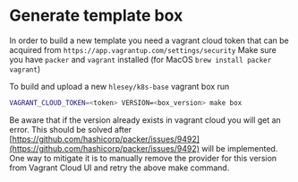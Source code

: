 # Generate template box

In order to build a new template you need a vagrant cloud token that can be
acquired from `https://app.vagrantup.com/settings/security` Make sure you have
`packer` and `vagrant` installed (for MacOS `brew install packer vagrant`)

To build and upload a new `hlesey/k8s-base` vagrant box run

```bash
VAGRANT_CLOUD_TOKEN=<token> VERSION=<box_version> make box
```

Be aware that if the version already exists in vagrant cloud you will get an
error. This should be solved after
[https://github.com/hashicorp/packer/issues/9492](https://github.com/hashicorp/packer/issues/9492)
will be implemented. One way to mitigate it is to manually remove the provider
for this version from Vagrant Cloud UI and retry the above make command.
